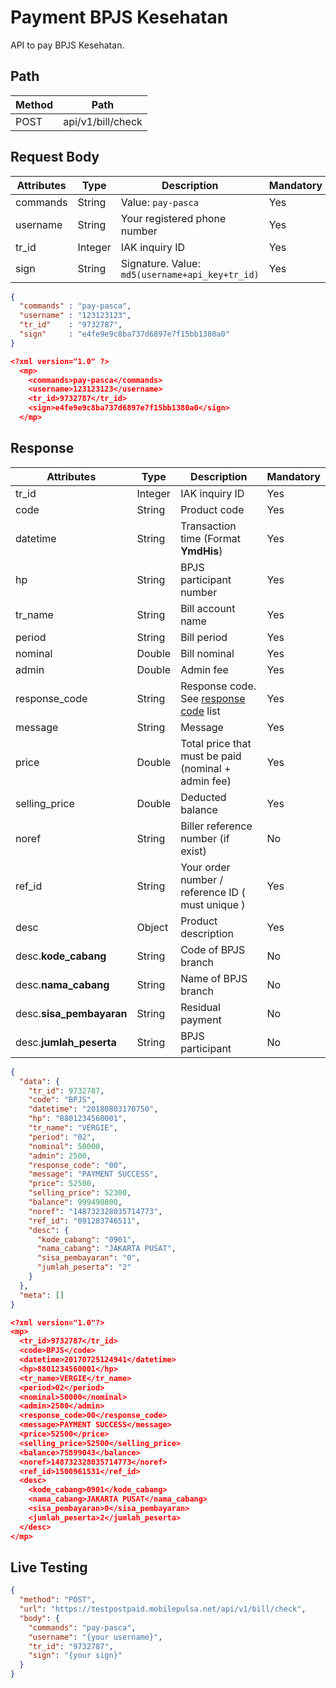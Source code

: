 # Payment BPJS Kesehatan

API to pay BPJS Kesehatan.

## Path

Method | Path 
---------|----------
 POST | api/v1/bill/check

## Request Body

<!-- title: Request Attributes -->
Attributes | Type | Description | Mandatory
---------|----------|---------|----------
commands | String | Value: `pay-pasca` | Yes
username | String | Your registered phone number | Yes
tr_id | Integer | IAK inquiry ID | Yes
sign | String | Signature. Value: `md5(username+api_key+tr_id)` | Yes

<!--
type: tab
title: JSON
-->

```json
{
  "commands" : "pay-pasca",
  "username" : "123123123", 
  "tr_id"    : "9732787",
  "sign"     : "e4fe9e9c8ba737d6897e7f15bb1380a0"
}
```

<!--
type: tab
title: XML
-->

```json
<?xml version="1.0" ?>
  <mp>
    <commands>pay-pasca</commands>
    <username>123123123</username>
    <tr_id>9732787</tr_id>
    <sign>e4fe9e9c8ba737d6897e7f15bb1380a0</sign>
  </mp>
```
<!-- type: tab-end -->

## Response

<!-- title: Response Attributes -->
Attributes | Type | Description | Mandatory
---------|----------|---------|----------
tr_id | Integer | IAK inquiry ID | Yes
code | String | Product code | Yes
datetime | String | Transaction time (Format **YmdHis**) | Yes 
hp | String | BPJS participant number | Yes
tr_name | String | Bill account name | Yes
period | String | Bill period | Yes
nominal | Double | Bill nominal | Yes
admin | Double | Admin fee | Yes
response_code | String | Response code. See [response code](../../../response-code.md) list | Yes
message | String | Message | Yes
price | Double | Total price that must be paid (nominal + admin fee) | Yes
selling_price | Double | Deducted balance | Yes
noref | String | Biller reference number (if exist) | No
ref_id | String | Your order number / reference ID ( must unique ) | Yes
desc | Object | Product description | Yes
desc.**kode_cabang** | String | Code of BPJS branch | No
desc.**nama_cabang** | String | Name of BPJS branch | No
desc.**sisa_pembayaran** | String | Residual payment | No
desc.**jumlah_peserta** | String | BPJS participant | No

<!--
type: tab
title: JSON
-->

```json
{
  "data": {
    "tr_id": 9732787,
    "code": "BPJS",
    "datetime": "20180803170750",
    "hp": "8801234560001",
    "tr_name": "VERGIE",
    "period": "02",
    "nominal": 50000,
    "admin": 2500,
    "response_code": "00",
    "message": "PAYMENT SUCCESS",
    "price": 52500,
    "selling_price": 52300,
    "balance": 999490800,
    "noref": "148732328035714773",
    "ref_id": "091283746511",
    "desc": {
      "kode_cabang": "0901",
      "nama_cabang": "JAKARTA PUSAT",
      "sisa_pembayaran": "0",
      "jumlah_peserta": "2"
    }
  },
  "meta": []
}
```

<!--
type: tab
title: XML
-->

```json
<?xml version="1.0"?>
<mp>
  <tr_id>9732787</tr_id>
  <code>BPJS</code>
  <datetime>20170725124941</datetime>
  <hp>8801234560001</hp>
  <tr_name>VERGIE</tr_name>
  <period>02</period>
  <nominal>50000</nominal>
  <admin>2500</admin>
  <response_code>00</response_code>
  <message>PAYMENT SUCCESS</message>
  <price>52500</price>
  <selling_price>52500</selling_price>
  <balance>75899043</balance>
  <noref>148732328035714773</noref>
  <ref_id>1500961531</ref_id>
  <desc>
    <kode_cabang>0901</kode_cabang>
    <nama_cabang>JAKARTA PUSAT</nama_cabang>
    <sisa_pembayaran>0</sisa_pembayaran>
    <jumlah_peserta>2</jumlah_peserta>
  </desc>
</mp>
```
<!-- type: tab-end -->

## Live Testing

```json http
{
  "method": "POST",
  "url": "https://testpostpaid.mobilepulsa.net/api/v1/bill/check",
  "body": {
    "commands": "pay-pasca",
    "username": "{your username}",
    "tr_id": "9732787",
    "sign": "{your sign}"
  }
}
```
